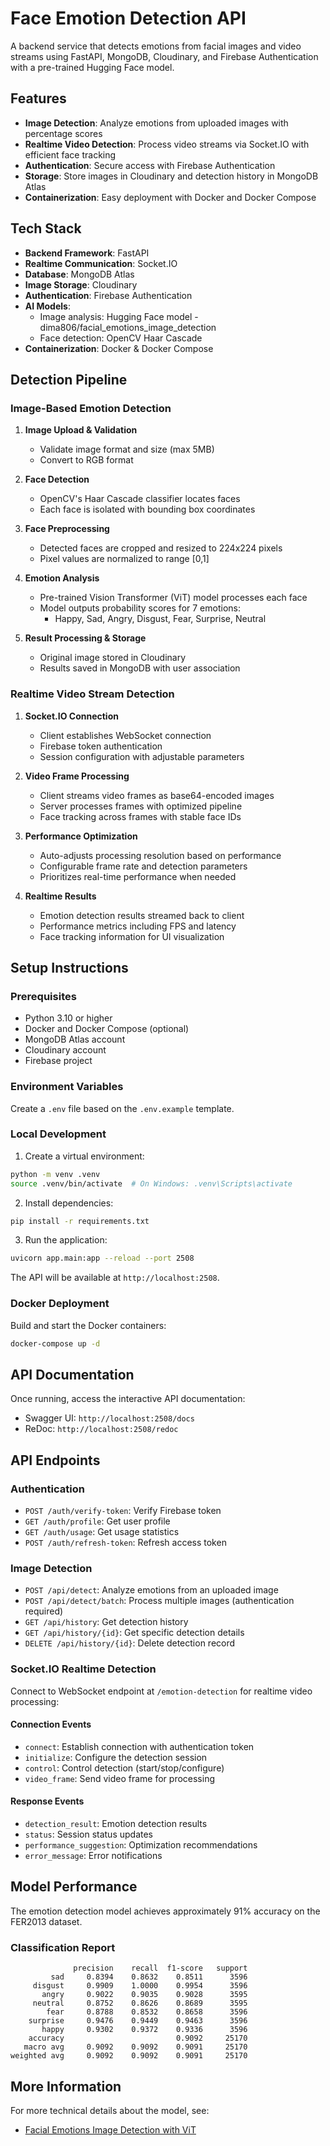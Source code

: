 # Face Emotion Detection API

A backend service that detects emotions from facial images and video streams using FastAPI, MongoDB, Cloudinary, and Firebase Authentication with a pre-trained Hugging Face model.

## Features

- **Image Detection**: Analyze emotions from uploaded images with percentage scores
- **Realtime Video Detection**: Process video streams via Socket.IO with efficient face tracking
- **Authentication**: Secure access with Firebase Authentication
- **Storage**: Store images in Cloudinary and detection history in MongoDB Atlas
- **Containerization**: Easy deployment with Docker and Docker Compose

## Tech Stack

- **Backend Framework**: FastAPI
- **Realtime Communication**: Socket.IO
- **Database**: MongoDB Atlas
- **Image Storage**: Cloudinary
- **Authentication**: Firebase Authentication
- **AI Models**:
  - Image analysis: Hugging Face model - dima806/facial_emotions_image_detection
  - Face detection: OpenCV Haar Cascade
- **Containerization**: Docker & Docker Compose

## Detection Pipeline

### Image-Based Emotion Detection

1. **Image Upload & Validation**

   - Validate image format and size (max 5MB)
   - Convert to RGB format

2. **Face Detection**

   - OpenCV's Haar Cascade classifier locates faces
   - Each face is isolated with bounding box coordinates

3. **Face Preprocessing**

   - Detected faces are cropped and resized to 224x224 pixels
   - Pixel values are normalized to range [0,1]

4. **Emotion Analysis**

   - Pre-trained Vision Transformer (ViT) model processes each face
   - Model outputs probability scores for 7 emotions:
     - Happy, Sad, Angry, Disgust, Fear, Surprise, Neutral

5. **Result Processing & Storage**
   - Original image stored in Cloudinary
   - Results saved in MongoDB with user association

### Realtime Video Stream Detection

1. **Socket.IO Connection**

   - Client establishes WebSocket connection
   - Firebase token authentication
   - Session configuration with adjustable parameters

2. **Video Frame Processing**

   - Client streams video frames as base64-encoded images
   - Server processes frames with optimized pipeline
   - Face tracking across frames with stable face IDs

3. **Performance Optimization**

   - Auto-adjusts processing resolution based on performance
   - Configurable frame rate and detection parameters
   - Prioritizes real-time performance when needed

4. **Realtime Results**
   - Emotion detection results streamed back to client
   - Performance metrics including FPS and latency
   - Face tracking information for UI visualization

## Setup Instructions

### Prerequisites

- Python 3.10 or higher
- Docker and Docker Compose (optional)
- MongoDB Atlas account
- Cloudinary account
- Firebase project

### Environment Variables

Create a `.env` file based on the `.env.example` template.

### Local Development

1. Create a virtual environment:

```bash
python -m venv .venv
source .venv/bin/activate  # On Windows: .venv\Scripts\activate
```

2. Install dependencies:

```bash
pip install -r requirements.txt
```

3. Run the application:

```bash
uvicorn app.main:app --reload --port 2508
```

The API will be available at `http://localhost:2508`.

### Docker Deployment

Build and start the Docker containers:

```bash
docker-compose up -d
```

## API Documentation

Once running, access the interactive API documentation:

- Swagger UI: `http://localhost:2508/docs`
- ReDoc: `http://localhost:2508/redoc`

## API Endpoints

### Authentication

- `POST /auth/verify-token`: Verify Firebase token
- `GET /auth/profile`: Get user profile
- `GET /auth/usage`: Get usage statistics
- `POST /auth/refresh-token`: Refresh access token

### Image Detection

- `POST /api/detect`: Analyze emotions from an uploaded image
- `POST /api/detect/batch`: Process multiple images (authentication required)
- `GET /api/history`: Get detection history
- `GET /api/history/{id}`: Get specific detection details
- `DELETE /api/history/{id}`: Delete detection record

### Socket.IO Realtime Detection

Connect to WebSocket endpoint at `/emotion-detection` for realtime video processing:

#### Connection Events

- `connect`: Establish connection with authentication token
- `initialize`: Configure the detection session
- `control`: Control detection (start/stop/configure)
- `video_frame`: Send video frame for processing

#### Response Events

- `detection_result`: Emotion detection results
- `status`: Session status updates
- `performance_suggestion`: Optimization recommendations
- `error_message`: Error notifications

## Model Performance

The emotion detection model achieves approximately 91% accuracy on the FER2013 dataset.

### Classification Report

```
              precision    recall  f1-score   support
         sad     0.8394    0.8632    0.8511      3596
     disgust     0.9909    1.0000    0.9954      3596
       angry     0.9022    0.9035    0.9028      3595
     neutral     0.8752    0.8626    0.8689      3595
        fear     0.8788    0.8532    0.8658      3596
    surprise     0.9476    0.9449    0.9463      3596
       happy     0.9302    0.9372    0.9336      3596
    accuracy                         0.9092     25170
   macro avg     0.9092    0.9092    0.9091     25170
weighted avg     0.9092    0.9092    0.9091     25170
```

## More Information

For more technical details about the model, see:

- [Facial Emotions Image Detection with ViT](https://www.kaggle.com/code/dima806/facial-emotions-image-detection-vit)
